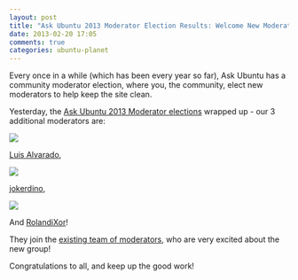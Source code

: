 ```yaml
---
layout: post
title: "Ask Ubuntu 2013 Moderator Election Results: Welcome New Moderators!"
date: 2013-02-20 17:05
comments: true
categories: ubuntu-planet
---
```



Every once in a while (which has been every year so far), Ask Ubuntu has a community moderator election, where you, the community, elect new moderators to help keep the site clean. 

Yesterday, the [Ask Ubuntu 2013 Moderator elections](http://askubuntu.com/election/3) wrapped up - our 3 additional moderators are:

![](http://askubuntu.com/users/flair/7035.png)

[Luis Alvarado](http://askubuntu.com/users/7035/luis-alvarado),

![](http://askubuntu.com/users/flair/25798.png)

[jokerdino](http://askubuntu.com/users/25798/jokerdino),

![](http://askubuntu.com/users/flair/1992.png)

And [RolandiXor](http://askubuntu.com/users/1992/rolandixor)!


They join the [existing team of moderators](http://askubuntu.com/users?tab=moderators), who are very excited about the new group!

Congratulations to all, and keep up the good work!